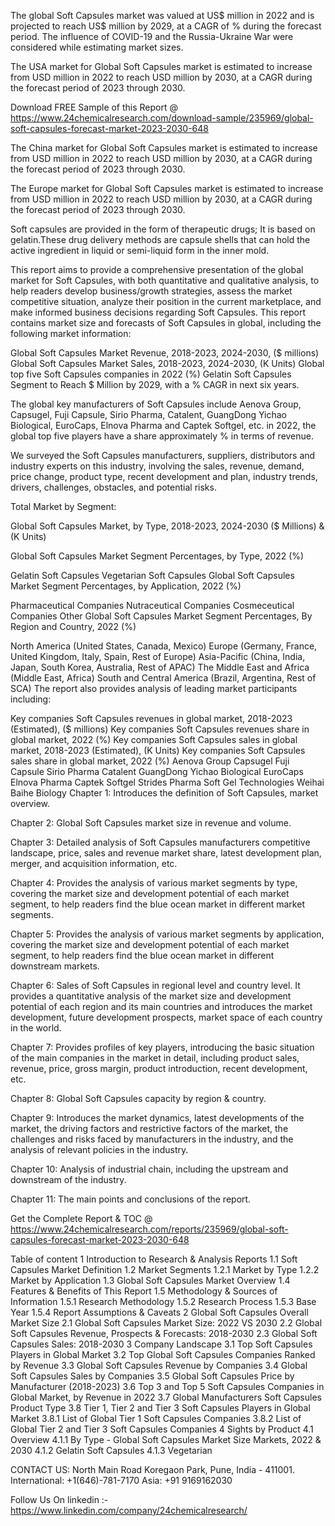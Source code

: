 The global Soft Capsules market was valued at US$ million in 2022 and is projected to reach US$ million by 2029, at a CAGR of % during the forecast period. The influence of COVID-19 and the Russia-Ukraine War were considered while estimating market sizes.

The USA market for Global Soft Capsules market is estimated to increase from USD million in 2022 to reach USD million by 2030, at a CAGR during the forecast period of 2023 through 2030.

Download FREE Sample of this Report @ https://www.24chemicalresearch.com/download-sample/235969/global-soft-capsules-forecast-market-2023-2030-648

The China market for Global Soft Capsules market is estimated to increase from USD million in 2022 to reach USD million by 2030, at a CAGR during the forecast period of 2023 through 2030.

The Europe market for Global Soft Capsules market is estimated to increase from USD million in 2022 to reach USD million by 2030, at a CAGR during the forecast period of 2023 through 2030.

Soft capsules are provided in the form of therapeutic drugs; It is based on gelatin.These drug delivery methods are capsule shells that can hold the active ingredient in liquid or semi-liquid form in the inner mold.

This report aims to provide a comprehensive presentation of the global market for Soft Capsules, with both quantitative and qualitative analysis, to help readers develop business/growth strategies, assess the market competitive situation, analyze their position in the current marketplace, and make informed business decisions regarding Soft Capsules. This report contains market size and forecasts of Soft Capsules in global, including the following market information:

Global Soft Capsules Market Revenue, 2018-2023, 2024-2030, ($ millions)
Global Soft Capsules Market Sales, 2018-2023, 2024-2030, (K Units)
Global top five Soft Capsules companies in 2022 (%)
Gelatin Soft Capsules Segment to Reach $ Million by 2029, with a % CAGR in next six years.

The global key manufacturers of Soft Capsules include Aenova Group, Capsugel, Fuji Capsule, Sirio Pharma, Catalent, GuangDong Yichao Biological, EuroCaps, Elnova Pharma and Captek Softgel, etc. in 2022, the global top five players have a share approximately % in terms of revenue.

We surveyed the Soft Capsules manufacturers, suppliers, distributors and industry experts on this industry, involving the sales, revenue, demand, price change, product type, recent development and plan, industry trends, drivers, challenges, obstacles, and potential risks.

Total Market by Segment:

Global Soft Capsules Market, by Type, 2018-2023, 2024-2030 ($ Millions) & (K Units)

Global Soft Capsules Market Segment Percentages, by Type, 2022 (%)

Gelatin Soft Capsules
Vegetarian Soft Capsules
Global Soft Capsules Market Segment Percentages, by Application, 2022 (%)

Pharmaceutical Companies
Nutraceutical Companies
Cosmeceutical Companies
Other
Global Soft Capsules Market Segment Percentages, By Region and Country, 2022 (%)

North America (United States, Canada, Mexico)
Europe (Germany, France, United Kingdom, Italy, Spain, Rest of Europe)
Asia-Pacific (China, India, Japan, South Korea, Australia, Rest of APAC)
The Middle East and Africa (Middle East, Africa)
South and Central America (Brazil, Argentina, Rest of SCA)
The report also provides analysis of leading market participants including:

Key companies Soft Capsules revenues in global market, 2018-2023 (Estimated), ($ millions)
Key companies Soft Capsules revenues share in global market, 2022 (%)
Key companies Soft Capsules sales in global market, 2018-2023 (Estimated), (K Units)
Key companies Soft Capsules sales share in global market, 2022 (%)
Aenova Group
Capsugel
Fuji Capsule
Sirio Pharma
Catalent
GuangDong Yichao Biological
EuroCaps
Elnova Pharma
Captek Softgel
Strides Pharma
Soft Gel Technologies
Weihai Baihe Biology
Chapter 1: Introduces the definition of Soft Capsules, market overview.

Chapter 2: Global Soft Capsules market size in revenue and volume.

Chapter 3: Detailed analysis of Soft Capsules manufacturers competitive landscape, price, sales and revenue market share, latest development plan, merger, and acquisition information, etc.

Chapter 4: Provides the analysis of various market segments by type, covering the market size and development potential of each market segment, to help readers find the blue ocean market in different market segments.

Chapter 5: Provides the analysis of various market segments by application, covering the market size and development potential of each market segment, to help readers find the blue ocean market in different downstream markets.

Chapter 6: Sales of Soft Capsules in regional level and country level. It provides a quantitative analysis of the market size and development potential of each region and its main countries and introduces the market development, future development prospects, market space of each country in the world.

Chapter 7: Provides profiles of key players, introducing the basic situation of the main companies in the market in detail, including product sales, revenue, price, gross margin, product introduction, recent development, etc.

Chapter 8: Global Soft Capsules capacity by region & country.

Chapter 9: Introduces the market dynamics, latest developments of the market, the driving factors and restrictive factors of the market, the challenges and risks faced by manufacturers in the industry, and the analysis of relevant policies in the industry.

Chapter 10: Analysis of industrial chain, including the upstream and downstream of the industry.

Chapter 11: The main points and conclusions of the report.

Get the Complete Report & TOC @ https://www.24chemicalresearch.com/reports/235969/global-soft-capsules-forecast-market-2023-2030-648

Table of content
1 Introduction to Research & Analysis Reports
1.1 Soft Capsules Market Definition
1.2 Market Segments
1.2.1 Market by Type
1.2.2 Market by Application
1.3 Global Soft Capsules Market Overview
1.4 Features & Benefits of This Report
1.5 Methodology & Sources of Information
1.5.1 Research Methodology
1.5.2 Research Process
1.5.3 Base Year
1.5.4 Report Assumptions & Caveats
2 Global Soft Capsules Overall Market Size
2.1 Global Soft Capsules Market Size: 2022 VS 2030
2.2 Global Soft Capsules Revenue, Prospects & Forecasts: 2018-2030
2.3 Global Soft Capsules Sales: 2018-2030
3 Company Landscape
3.1 Top Soft Capsules Players in Global Market
3.2 Top Global Soft Capsules Companies Ranked by Revenue
3.3 Global Soft Capsules Revenue by Companies
3.4 Global Soft Capsules Sales by Companies
3.5 Global Soft Capsules Price by Manufacturer (2018-2023)
3.6 Top 3 and Top 5 Soft Capsules Companies in Global Market, by Revenue in 2022
3.7 Global Manufacturers Soft Capsules Product Type
3.8 Tier 1, Tier 2 and Tier 3 Soft Capsules Players in Global Market
3.8.1 List of Global Tier 1 Soft Capsules Companies
3.8.2 List of Global Tier 2 and Tier 3 Soft Capsules Companies
4 Sights by Product
4.1 Overview
4.1.1 By Type - Global Soft Capsules Market Size Markets, 2022 & 2030
4.1.2 Gelatin Soft Capsules
4.1.3 Vegetarian

CONTACT US:
North Main Road Koregaon Park, Pune, India - 411001.
International: +1(646)-781-7170
Asia: +91 9169162030

Follow Us On linkedin :- https://www.linkedin.com/company/24chemicalresearch/
